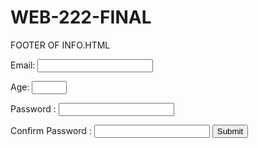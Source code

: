 # WEB-222-FINAL
FOOTER OF INFO.HTML
<!DOCTYPE html>
<html>
<head>




</script>
</head>
<body>
    Email: <input type="email" name="email" >

 

 Age: <input type="number" name="age" min="18" max="60">


  <input type="hidden" id="lastName" name="lastName" value="Yourname">

  <input type="hidden" id="studentId" name="studentId" value="54689 ">

 

 Password : <input type="password" name="password">

 Confirm Password : <input type="password" name="cpassword">
 <input type="submit" value="Submit">
</form>

</body>
